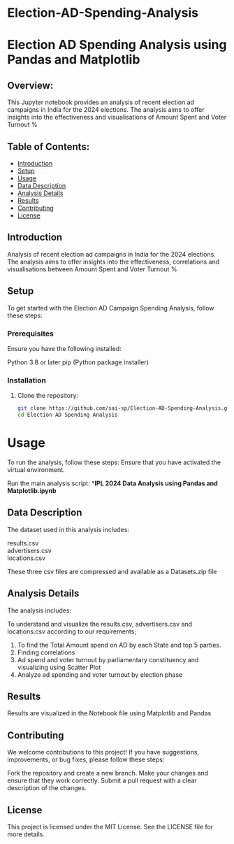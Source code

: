 # Election-AD-Spending-Analysis

# Election AD Spending Analysis using Pandas and Matplotlib

## Overview:
This Jupyter notebook provides an analysis of recent election ad campaigns in India for the 2024 elections. The analysis aims to offer insights into the effectiveness and visualisations of Amount Spent and Voter Turnout %

## Table of Contents:
- [Introduction](#Introduction)
- [Setup](#setup)
- [Usage](#usage)
- [Data Description](#data-description)
- [Analysis Details](#analysis-details)
- [Results](#Results)
- [Contributing](#contributing)
- [License](#license)

## Introduction

Analysis of recent election ad campaigns in India for the 2024 elections. The analysis aims to offer insights into the effectiveness, correlations and visualisations between Amount Spent and Voter Turnout %

## Setup

To get started with the Election AD Campaign Spending Analysis, follow these steps:

### Prerequisites
Ensure you have the following installed:

Python 3.8 or later
pip (Python package installer)

### Installation

1. Clone the repository:

   ```bash
   git clone https://github.com/sai-sp/Election-AD-Spending-Analysis.git
   cd Election AD Spending Analysis

# Usage

To run the analysis, follow these steps:
Ensure that you have activated the virtual environment.

Run the main analysis script: ***IPL 2024 Data Analysis using Pandas and Matplotlib.ipynb**

## Data Description

The dataset used in this analysis includes:

results.csv  
advertisers.csv  
locations.csv  

These three csv files are compressed and available as a Datasets.zip file

## Analysis Details

The analysis includes:

To understand and visualize the results.csv, advertisers.csv and locations.csv according to our requirements; 
1. To find the Total Amount spend on AD by each State and top 5 parties.
2. Finding correlations
3. Ad spend and voter turnout by parliamentary constituency and visualizing using Scatter Plot
4. Analyze ad spending and voter turnout by election phase

## Results

Results are visualized in the Notebook file using Matplotlib and Pandas

## Contributing
We welcome contributions to this project! If you have suggestions, improvements, or bug fixes, please follow these steps:

Fork the repository and create a new branch.
Make your changes and ensure that they work correctly.
Submit a pull request with a clear description of the changes.

## License
This project is licensed under the MIT License. See the LICENSE file for more details.
